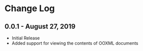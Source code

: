 # Change Log

## 0.0.1 - August 27, 2019

* Initial Release
* Added support for viewing the contents of OOXML documents
